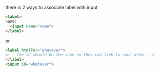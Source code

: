there is 2 ways to associate label with input
```html
<label>
name:
  <input name="name">
</label>
```
or 
```html
<label htmlFor="whatever"> 
<!-- the id should be the same so they can link to each other -->
</label>
<input id="whatever">
```
